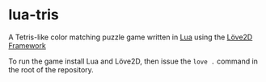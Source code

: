 # lua-tris
A Tetris-like color matching puzzle game written in [Lua](https://www.lua.org/) using the [Löve2D Framework](https://love2d.org/)

To run the game install Lua and Löve2D, then issue the `love .` command in the root of the repository. 
